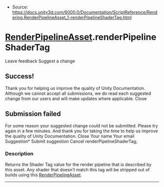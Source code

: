 * Source: https://docs.unity3d.com/6000.0/Documentation/ScriptReference/Rendering.RenderPipelineAsset_1-renderPipelineShaderTag.html

#  [RenderPipelineAsset<T0>](https://docs.unity3d.com/6000.0/Documentation/ScriptReference/Rendering.RenderPipelineAsset_1.html).renderPipelineShaderTag
Leave feedback
Suggest a change
## Success!
Thank you for helping us improve the quality of Unity Documentation. Although we cannot accept all submissions, we do read each suggested change from our users and will make updates where applicable.
Close
## Submission failed
For some reason your suggested change could not be submitted. Please <a>try again</a> in a few minutes. And thank you for taking the time to help us improve the quality of Unity Documentation.
Close
Your name Your email Suggestion* Submit suggestion
Cancel
renderPipelineShaderTag; 
### Description
Returns the Shader Tag value for the render pipeline that is described by this asset.
Any shader that doesn't match this tag will be stripped out of builds using this [RenderPipelineAsset](https://docs.unity3d.com/6000.0/Documentation/ScriptReference/Rendering.RenderPipelineAsset.html).
* * *
